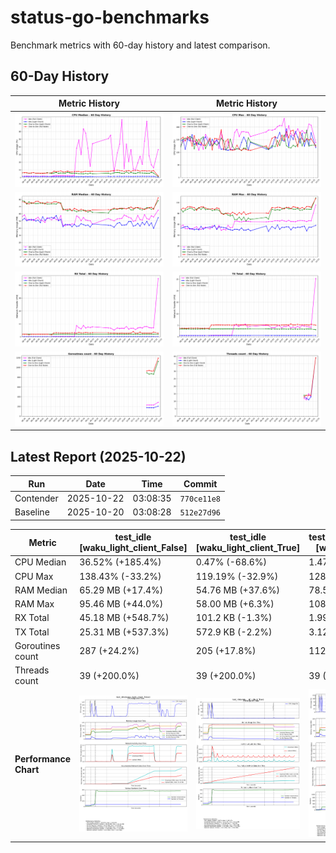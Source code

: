 # status-go-benchmarks

Benchmark metrics with 60-day history and latest comparison.

## 60-Day History

| Metric History                                                     | Metric History                                               |
|--------------------------------------------------------------------|--------------------------------------------------------------|
| ![cpu_median_history.png](docs/cpu_median_history.png)             | ![cpu_max_history.png](docs/cpu_max_history.png)             |
| ![ram_median_history.png](docs/ram_median_history.png)             | ![ram_max_history.png](docs/ram_max_history.png)             |
| ![rx_total_history.png](docs/rx_total_history.png)                 | ![tx_total_history.png](docs/tx_total_history.png)           |
| ![goroutines_count_history.png](docs/goroutines_count_history.png) | ![threads_count_history.png](docs/threads_count_history.png) |

## Latest Report (2025-10-22)

| Run       | Date       | Time     | Commit      |
|-----------|------------|----------|-------------|
| Contender | 2025-10-22 | 03:08:35 | `770ce11e8` |
| Baseline  | 2025-10-20 | 03:08:28 | `512e27d96` |

| Metric                | test_idle<br>[waku_light_client_False]                                                                                             | test_idle<br>[waku_light_client_True]                                                                                            | test_one_to_one_messages<br>[waku_light_client_True]                                                                                                           | test_one_to_one_messages<br>[waku_light_client_False]                                                                                                            |
|-----------------------|------------------------------------------------------------------------------------------------------------------------------------|----------------------------------------------------------------------------------------------------------------------------------|----------------------------------------------------------------------------------------------------------------------------------------------------------------|------------------------------------------------------------------------------------------------------------------------------------------------------------------|
| CPU Median            | 36.52% (+185.4%)                                                                                                                   | 0.47% (-68.6%)                                                                                                                   | 1.47% (-74.9%)                                                                                                                                                 | 2.17% (-76.3%)                                                                                                                                                   |
| CPU Max               | 138.43% (-33.2%)                                                                                                                   | 119.19% (-32.9%)                                                                                                                 | 128.82% (+0.8%)                                                                                                                                                | 124.34% (-18.9%)                                                                                                                                                 |
| RAM Median            | 65.29 MB (+17.4%)                                                                                                                  | 54.76 MB (+37.6%)                                                                                                                | 78.55 MB (+16.3%)                                                                                                                                              | 82.43 MB (+24.1%)                                                                                                                                                |
| RAM Max               | 95.46 MB (+44.0%)                                                                                                                  | 58.00 MB (+6.3%)                                                                                                                 | 108.51 MB (+23.8%)                                                                                                                                             | 107.48 MB (+17.7%)                                                                                                                                               |
| RX Total              | 45.18 MB (+548.7%)                                                                                                                 | 101.2 KB (-1.3%)                                                                                                                 | 1.99 MB (-2.0%)                                                                                                                                                | 2.89 MB (-22.3%)                                                                                                                                                 |
| TX Total              | 25.31 MB (+537.3%)                                                                                                                 | 572.9 KB (-2.2%)                                                                                                                 | 3.12 MB (-7.5%)                                                                                                                                                | 5.10 MB (-7.0%)                                                                                                                                                  |
| Goroutines count      | 287 (+24.2%)                                                                                                                       | 205 (+17.8%)                                                                                                                     | 1128 (+30.9%)                                                                                                                                                  | 1192 (+28.0%)                                                                                                                                                    |
| Threads count         | 39 (+200.0%)                                                                                                                       | 39 (+200.0%)                                                                                                                     | 39 (+178.6%)                                                                                                                                                   | 39 (+178.6%)                                                                                                                                                     |
| **Performance Chart** | ![test_idle[waku_light_client_False]](benchmarks/20251022T030835_770ce11e8/test_idle[waku_light_client_False]-20251022-030043.png) | ![test_idle[waku_light_client_True]](benchmarks/20251022T030835_770ce11e8/test_idle[waku_light_client_True]-20251022-030217.png) | ![test_one_to_one_messages[waku_light_client_True]](benchmarks/20251022T030835_770ce11e8/test_one_to_one_messages[waku_light_client_True]-20251022-030751.png) | ![test_one_to_one_messages[waku_light_client_False]](benchmarks/20251022T030835_770ce11e8/test_one_to_one_messages[waku_light_client_False]-20251022-030502.png) |
